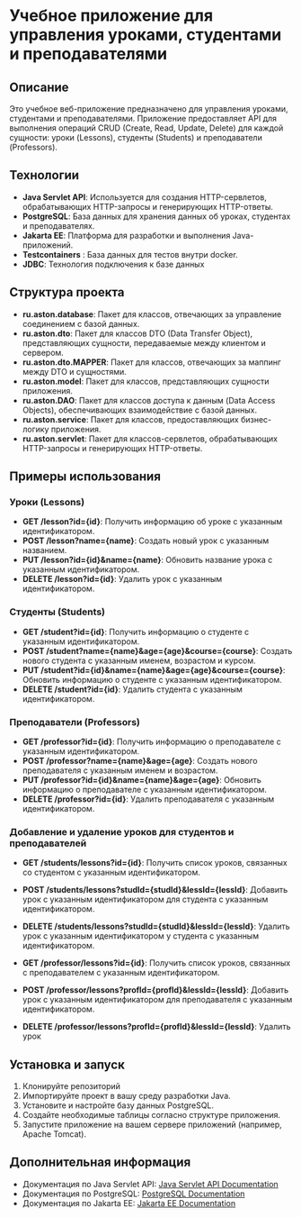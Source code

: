 # Учебное приложение для управления уроками, студентами и преподавателями

## Описание

Это учебное веб-приложение предназначено для управления уроками, студентами и преподавателями. Приложение предоставляет API для выполнения операций CRUD (Create, Read, Update, Delete) для каждой сущности: уроки (Lessons), студенты (Students) и преподаватели (Professors).

## Технологии

- **Java Servlet API**: Используется для создания HTTP-сервлетов, обрабатывающих HTTP-запросы и генерирующих HTTP-ответы.
- **PostgreSQL**: База данных для хранения данных об уроках, студентах и преподавателях.
- **Jakarta EE**: Платформа для разработки и выполнения Java-приложений.
- **Testcontainers** : База данных для тестов внутри docker.
- **JDBC**: Технология подключения к базе данных

## Структура проекта

- **ru.aston.database**: Пакет для классов, отвечающих за управление соединением с базой данных.
- **ru.aston.dto**: Пакет для классов DTO (Data Transfer Object), представляющих сущности, передаваемые между клиентом и сервером.
- **ru.aston.dto.MAPPER**: Пакет для классов, отвечающих за маппинг между DTO и сущностями.
- **ru.aston.model**: Пакет для классов, представляющих сущности приложения.
- **ru.aston.DAO**: Пакет для классов доступа к данным (Data Access Objects), обеспечивающих взаимодействие с базой данных.
- **ru.aston.service**: Пакет для классов, предоставляющих бизнес-логику приложения.
- **ru.aston.servlet**: Пакет для классов-сервлетов, обрабатывающих HTTP-запросы и генерирующих HTTP-ответы.

## Примеры использования

### Уроки (Lessons)

- **GET /lesson?id={id}**: Получить информацию об уроке с указанным идентификатором.
- **POST /lesson?name={name}**: Создать новый урок с указанным названием.
- **PUT /lesson?id={id}&name={name}**: Обновить название урока с указанным идентификатором.
- **DELETE /lesson?id={id}**: Удалить урок с указанным идентификатором.

### Студенты (Students)

- **GET /student?id={id}**: Получить информацию о студенте с указанным идентификатором.
- **POST /student?name={name}&age={age}&course={course}**: Создать нового студента с указанным именем, возрастом и курсом.
- **PUT /student?id={id}&name={name}&age={age}&course={course}**: Обновить информацию о студенте с указанным идентификатором.
- **DELETE /student?id={id}**: Удалить студента с указанным идентификатором.

### Преподаватели (Professors)

- **GET /professor?id={id}**: Получить информацию о преподавателе с указанным идентификатором.
- **POST /professor?name={name}&age={age}**: Создать нового преподавателя с указанным именем и возрастом.
- **PUT /professor?id={id}&name={name}&age={age}**: Обновить информацию о преподавателе с указанным идентификатором.
- **DELETE /professor?id={id}**: Удалить преподавателя с указанным идентификатором.
### Добавление и удаление уроков для студентов и преподавателей

- **GET /students/lessons?id={id}**: Получить список уроков, связанных со студентом с указанным идентификатором.
- **POST /students/lessons?studId={studId}&lessId={lessId}**: Добавить урок с указанным идентификатором для студента с указанным идентификатором.
- **DELETE /students/lessons?studId={studId}&lessId={lessId}**: Удалить урок с указанным идентификатором у студента с указанным идентификатором.

- **GET /professor/lessons?id={id}**: Получить список уроков, связанных с преподавателем с указанным идентификатором.
- **POST /professor/lessons?profId={profId}&lessId={lessId}**: Добавить урок с указанным идентификатором для преподавателя с указанным идентификатором.
- **DELETE /professor/lessons?profId={profId}&lessId={lessId}**: Удалить урок

## Установка и запуск

1. Клонируйте репозиторий
2. Импортируйте проект в вашу среду разработки Java.
3. Установите и настройте базу данных PostgreSQL.
4. Создайте необходимые таблицы согласно структуре приложения.
5. Запустите приложение на вашем сервере приложений (например, Apache Tomcat).

## Дополнительная информация

- Документация по Java Servlet API: [Java Servlet API Documentation](https://javaee.github.io/servlet-spec/)
- Документация по PostgreSQL: [PostgreSQL Documentation](https://www.postgresql.org/docs/)
- Документация по Jakarta EE: [Jakarta EE Documentation](https://jakarta.ee/documentation/)
